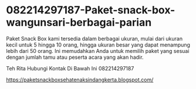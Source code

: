# 082214297187-Paket-snack-box-wangunsari-berbagai-parian
Paket Snack Box kami tersedia dalam berbagai ukuran, mulai dari ukuran kecil untuk 5 hingga 10 orang, hingga ukuran besar yang dapat menampung lebih dari 50 orang. Ini memudahkan Anda untuk memilih paket yang sesuai dengan jumlah tamu atau peserta acara yang akan hadir.

Teh Rita
Hubungi Kontak Di Bawah Ini
082214297187

https://paketsnackboxsehatenaksindangkerta.blogspot.com/
